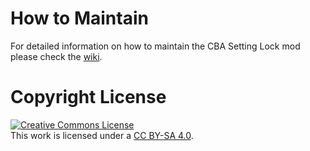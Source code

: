 # How to Maintain

For detailed information on how to maintain the CBA Setting Lock mod please check the <a rel="wiki" href="https://github.com/CntoDev/cba-settings-lock/wiki/Updating-settings-on-modset-update">wiki</a>.


# Copyright License

<a rel="license" href="http://creativecommons.org/licenses/by-sa/4.0/"><img alt="Creative Commons License" style="border-width:0" src="https://i.creativecommons.org/l/by-sa/4.0/88x31.png" /></a><br />This work is licensed under a <a rel="license" href="https://creativecommons.org/licenses/by-sa/4.0/">CC BY-SA 4.0</a>.
